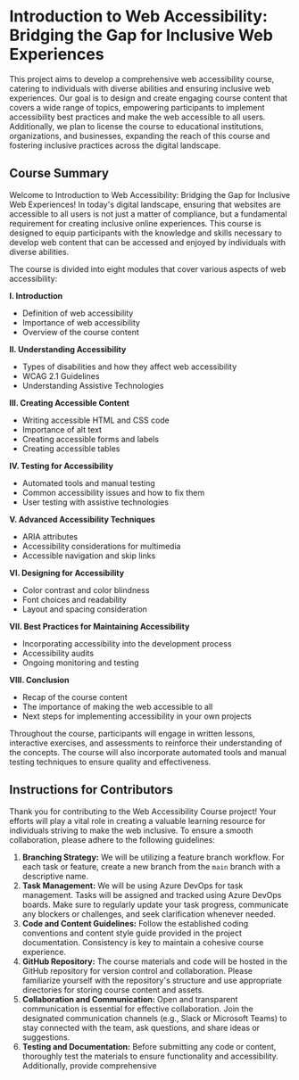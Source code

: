 # Introduction to Web Accessibility: Bridging the Gap for Inclusive Web Experiences

This project aims to develop a comprehensive web accessibility course, catering to individuals with diverse abilities and ensuring inclusive web experiences. Our goal is to design and create engaging course content that covers a wide range of topics, empowering participants to implement accessibility best practices and make the web accessible to all users. Additionally, we plan to license the course to educational institutions, organizations, and businesses, expanding the reach of this course and fostering inclusive practices across the digital landscape.

## Course Summary

Welcome to Introduction to Web Accessibility: Bridging the Gap for Inclusive Web Experiences! In today's digital landscape, ensuring that websites are accessible to all users is not just a matter of compliance, but a fundamental requirement for creating inclusive online experiences. This course is designed to equip participants with the knowledge and skills necessary to develop web content that can be accessed and enjoyed by individuals with diverse abilities.

The course is divided into eight modules that cover various aspects of web accessibility:

**I. Introduction**
- Definition of web accessibility
- Importance of web accessibility
- Overview of the course content

**II. Understanding Accessibility**
- Types of disabilities and how they affect web accessibility
- WCAG 2.1 Guidelines
- Understanding Assistive Technologies

**III. Creating Accessible Content**
- Writing accessible HTML and CSS code
- Importance of alt text
- Creating accessible forms and labels
- Creating accessible tables

**IV. Testing for Accessibility**
- Automated tools and manual testing
- Common accessibility issues and how to fix them
- User testing with assistive technologies

**V. Advanced Accessibility Techniques**
- ARIA attributes
- Accessibility considerations for multimedia
- Accessible navigation and skip links

**VI. Designing for Accessibility**
- Color contrast and color blindness
- Font choices and readability
- Layout and spacing consideration

**VII. Best Practices for Maintaining Accessibility**
- Incorporating accessibility into the development process
- Accessibility audits
- Ongoing monitoring and testing

**VIII. Conclusion**
- Recap of the course content
- The importance of making the web accessible to all
- Next steps for implementing accessibility in your own projects

Throughout the course, participants will engage in written lessons, interactive exercises, and assessments to reinforce their understanding of the concepts. The course will also incorporate automated tools and manual testing techniques to ensure quality and effectiveness.

## Instructions for Contributors

Thank you for contributing to the Web Accessibility Course project! Your efforts will play a vital role in creating a valuable learning resource for individuals striving to make the web inclusive. To ensure a smooth collaboration, please adhere to the following guidelines:

1. **Branching Strategy:** We will be utilizing a feature branch workflow. For each task or feature, create a new branch from the `main` branch with a descriptive name.
2. **Task Management:** We will be using Azure DevOps for task management. Tasks will be assigned and tracked using Azure DevOps boards. Make sure to regularly update your task progress, communicate any blockers or challenges, and seek clarification whenever needed.
3. **Code and Content Guidelines:** Follow the established coding conventions and content style guide provided in the project documentation. Consistency is key to maintain a cohesive course experience.
4. **GitHub Repository:** The course materials and code will be hosted in the GitHub repository for version control and collaboration. Please familiarize yourself with the repository's structure and use appropriate directories for storing course content and assets.
5. **Collaboration and Communication:** Open and transparent communication is essential for effective collaboration. Join the designated communication channels (e.g., Slack or Microsoft Teams) to stay connected with the team, ask questions, and share ideas or suggestions.
6. **Testing and Documentation:** Before submitting any code or content, thoroughly test the materials to ensure functionality and accessibility. Additionally, provide comprehensive